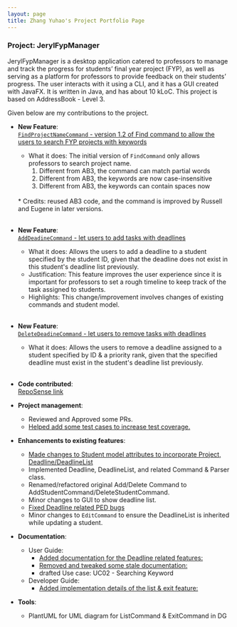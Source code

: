 ```yaml
---
layout: page
title: Zhang Yuhao's Project Portfolio Page
---
```


### Project: JerylFypManager

JerylFypManager is a desktop application catered to professors to manage and track the progress for students’ final
year project (FYP), as well as serving as a platform for professors to provide feedback on their students’ progress.
The user interacts with it using a CLI, and it has a GUI created with JavaFX. It is written in Java, and has about
10 kLoC. This project is based on AddressBook - Level 3.

Given below are my contributions to the project.

* **New Feature**: <br>
[`FindProjectNameCommand` - version 1.2 of Find command to allow the users to search FYP projects with keywords](https://github.com/AY2223S1-CS2103-F09-1/tp/pull/82)
  * What it does: The initial version of `FindCommand` only allows professors to search project name.
    1) Different from AB3, the command can match partial words
    2) Different from AB3, the keywords are now case-insensitive
    3) Different from AB3, the keywords can contain spaces now
   <br>
  * Credits: reused AB3 code, and the command is improved by Russell and Eugene in later versions. <br><br>
* **New Feature**: <br>
  [`AddDeadineCommand` - let users to add tasks with deadlines](https://github.com/AY2223S1-CS2103-F09-1/tp/pull/111)
  * What it does: Allows the users to add a deadline to a student specified by the student ID, given that the
    deadline does not exist in this student's deadline list previously.
  * Justification: This feature improves the user experience since it is important for professors to set a rough timeline
  to keep track of the task assigned to students.
  * Highlights: This change/improvement involves changes of existing commands and student model.
  <br><br>
* **New Feature**: <br>
  [`DeleteDeadineCommand` - let users to remove tasks with deadlines](https://github.com/AY2223S1-CS2103-F09-1/tp/pull/111)
  * What it does: Allows the users to remove a deadline assigned to a student specified by ID & a priority rank,
    given that the specified deadline must exist in the student's deadline list previously.
    <br><br>

* **Code contributed**: <br> [RepoSense link](https://nus-cs2103-ay2223s1.github.io/tp-dashboard/?search=yh-15&breakdown=true)

* **Project management**:
  * Reviewed and Approved some PRs. 
  * [Helped add some test cases to increase test coverage.](https://github.com/AY2223S1-CS2103-F09-1/tp/pull/225)

* **Enhancements to existing features**:
  * [Made changes to Student model attributes to incorporate Project, Deadline/DeadlineList](https://github.com/AY2223S1-CS2103-F09-1/tp/pull/111)
  * Implemented Deadline, DeadlineList, and related Command & Parser class.
  * Renamed/refactored original Add/Delete Command to AddStudentCommand/DeleteStudentCommand.
  * Minor changes to GUI to show deadline list.
  * [Fixed Deadline related PED bugs](https://github.com/AY2223S1-CS2103-F09-1/tp/pull/219)
  * Minor changes to `EditCommand` to ensure the DeadlineList is inherited while updating a student.

* **Documentation**:
    * User Guide:
      * [Added documentation for the Deadline related features:](https://github.com/AY2223S1-CS2103-F09-1/tp/pull/111)
      * [Removed and tweaked some stale documentation:](https://github.com/AY2223S1-CS2103-F09-1/tp/pull/136)
      * drafted Use case: UC02 - Searching Keyword
    * Developer Guide:
      * [Added implementation details of the list & exit feature:](https://github.com/AY2223S1-CS2103-F09-1/tp/pull/135)

* **Tools**:
  * PlantUML for UML diagram for ListCommand & ExitCommand in DG

